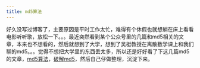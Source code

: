 ```yaml
---
title: md5算法
---
```


好久没写过博客了，主要原因是平时工作太忙，难得有个休假也就想躺在床上看看电影听听歌，放松一下。。。最近突然看到某个公众号里的几篇和md5相关的文章，本来也不想看的，然后就想到了大学，想到了吴梃教授在离散数学课上和我们聊的md5。。。觉得不想把大学里的东西丢太多，所以还是好好看了下这几篇md5的文章，[md5算法](https://mp.weixin.qq.com/s?__biz=MzI1MTIzMzI2MA==&mid=2650561400&idx=1&sn=4b70e39b1c30ccfddd148eeee50d9519&chksm=f1feedfbc68964ed463d83e88bde0ed175077e113beaa582e6bd5968da3c39145c8cec2e7889&scene=38#wechat_redirect)，[破解md5](https://mp.weixin.qq.com/s?__biz=MzI1MTIzMzI2MA==&mid=2650561437&idx=1&sn=518154774fb3d39284048289afcba861&chksm=f1feed1ec6896408e2bb52ec1e8c8e033fedaa7d2e6776f343af46c75ae3a40cb986e0bfdc7d&scene=38#wechat_redirect)，然后自己仔做整理，沉淀下来。

<!-- more -->





























